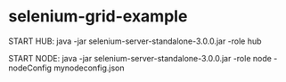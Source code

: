 # selenium-grid-example
START HUB: java -jar selenium-server-standalone-3.0.0.jar -role hub

START NODE: java -jar selenium-server-standalone-3.0.0.jar -role node -nodeConfig mynodeconfig.json

